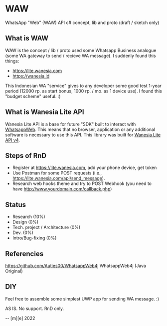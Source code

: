 # WAW

WhatsApp "Web" (WAW) API c# concept, lib and proto (draft / sketch only)

## What is WAW

WAW is the concept / lib / proto used some Whatsapp Business analogue (some WA gateway to send / recieve WA message).
I suddenly found this things:
- https://lite.wanesia.com
- https://wanesia.id

This Indonesian WA "service" gives to any developer some good test 1-year period (12000 rp. as start bonus, 1000 rp. / mo. as 1 device use). I found this "budget scheme" useful. :)

## What is Wanesia Lite API
Wanesia Lite API is a base for future "SDK" built to interact with [WhatsappWeb](https://web.whatsapp.com/). This means that no browser, application or any additional software is necessary to use this API. 
This library was built for [Wanesia Lite API v4](https://documenter.getpostman.com/view/6039046/Uz5NjYyE). 

## Steps of RnD
- Register at https://lite.wanesia.com, add your phone device, get token
- Use Postman for some POST requests (i.e., https://lite.wanesia.com/api/send_message).
- Research web hooks theme and try to POST Webhook (you need to have http://www.yourdomain.com/callback.php)

## Status
- Research (10%)
- Design (0%)
- Tech. project / Architecture (0%)
- Dev. (0%)
- Intro/Bug-fixing (0%)

## Referencies
https://github.com/Auties00/WhatsappWeb4j  WhatsappWeb4j (Java Original) 

## DIY
Feel free to assemble some simplest UWP app for sending WA message. :)

AS IS. No support. RnD only. 

-- [m][e] 2022
